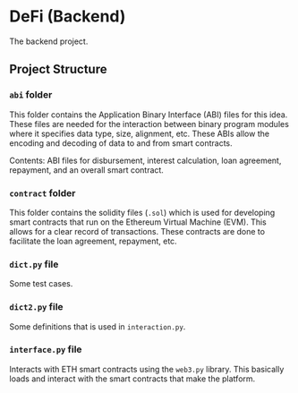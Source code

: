 # DeFi (Backend)

The backend project.

## Project Structure

### `abi` folder

This folder contains the Application Binary Interface (ABI) files for this idea. These files are needed for the interaction between binary program modules where it specifies data type, size, alignment, etc. These ABIs allow the encoding and decoding of data to and from smart contracts.

Contents: ABI files for disbursement, interest calculation, loan agreement, repayment, and an overall smart contract.

### `contract` folder

This folder contains the solidity files (`.sol`) which is used for developing smart contracts that run on the Ethereum Virtual Machine (EVM). This allows for a clear record of transactions. These contracts are done to facilitate the loan agreement, repayment, etc.

### `dict.py` file

Some test cases.

### `dict2.py` file

Some definitions that is used in `interaction.py`.

### `interface.py` file

Interacts with ETH smart contracts using the `web3.py` library. This basically loads and interact with the smart contracts that make the platform.